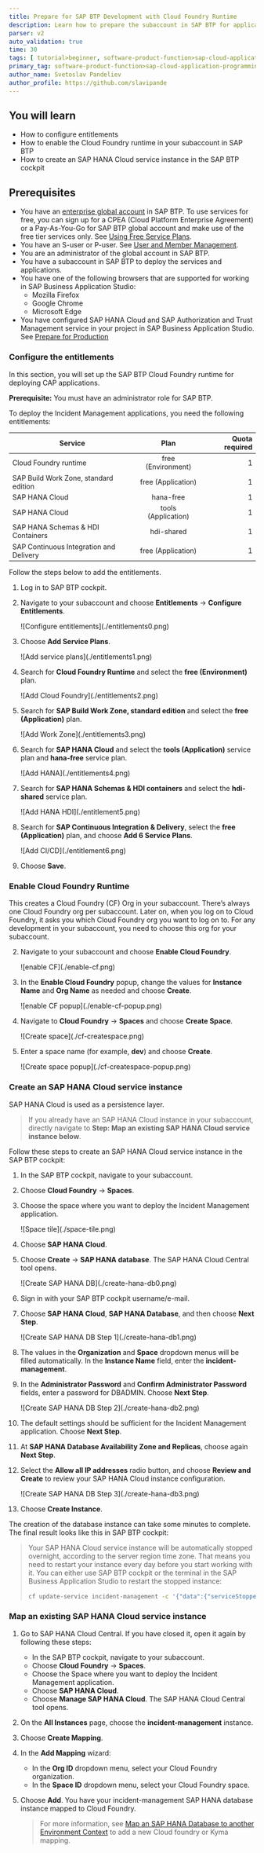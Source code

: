 ```yaml
---
title: Prepare for SAP BTP Development with Cloud Foundry Runtime
description: Learn how to prepare the subaccount in SAP BTP for application deployment in the SAP BTP, Cloud Foundry runtime.
parser: v2
auto_validation: true
time: 30
tags: [ tutorial>beginner, software-product-function>sap-cloud-application-programming-model, programming-tool>node-js, software-product>sap-business-technology-platform, software-product>sap-fiori]
primary_tag: software-product-function>sap-cloud-application-programming-model
author_name: Svetoslav Pandeliev
author_profile: https://github.com/slavipande
---
```



## You will learn

- How to configure entitlements
- How to enable the Cloud Foundry runtime in your subaccount in SAP BTP
- How to create an SAP HANA Cloud service instance in the SAP BTP cockpit

## Prerequisites

- You have an [enterprise global account](https://help.sap.com/docs/btp/sap-business-technology-platform/getting-global-account#loiod61c2819034b48e68145c45c36acba6e) in SAP BTP. To use services for free, you can sign up for a CPEA (Cloud Platform Enterprise Agreement) or a Pay-As-You-Go for SAP BTP global account and make use of the free tier services only. See [Using Free Service Plans](https://help.sap.com/docs/btp/sap-business-technology-platform/using-free-service-plans?version=Cloud).
- You have an S-user or P-user. See [User and Member Management](https://help.sap.com/docs/btp/sap-business-technology-platform/user-and-member-management).
- You are an administrator of the global account in SAP BTP.
- You have a subaccount in SAP BTP to deploy the services and applications.
- You have one of the following browsers that are supported for working in SAP Business Application Studio:
    - Mozilla Firefox
    - Google Chrome
    - Microsoft Edge
- You have configured SAP HANA Cloud and SAP Authorization and Trust Management service in your project in SAP Business Application Studio. See [Prepare for Production](../../prep-for-prod.html)

<!-- Assign Entitlements start -->

### Configure the entitlements

In this section, you will set up the SAP BTP Cloud Foundry runtime for deploying CAP applications.

**Prerequisite:** You must have an administrator role for SAP BTP.

To deploy the Incident Management applications, you need the following entitlements:

| Service     |      Plan      |  Quota required |
| ------------- | :-----------: | ----: |
| Cloud Foundry runtime | free (Environment) |   1 |
| SAP Build Work Zone, standard edition    |  free (Application)    |   1 |
| SAP HANA Cloud |   hana-free    |   1 |
| SAP HANA Cloud |   tools (Application)   |   1 |
| SAP HANA Schemas & HDI Containers |   hdi-shared   |   1 |
| SAP Continuous Integration and Delivery | free (Application) |   1 |

Follow the steps below to add the entitlements.

1. Log in to SAP BTP cockpit.

2. Navigate to your subaccount and choose **Entitlements** &rarr; **Configure Entitlements**.

      <!-- border; size:540px --> ![Configure entitlements](./entitlements0.png)

3. Choose **Add Service Plans**.

      <!-- border; size:540px --> ![Add service plans](./entitlements1.png)

2. Search for **Cloud Foundry Runtime** and select the **free (Environment)** plan.

      <!-- border; size:540px --> ![Add Cloud Foundry](./entitlements2.png)

2. Search for **SAP Build Work Zone, standard edition** and select the **free (Application)** plan.

      <!-- border; size:540px --> ![Add Work Zone](./entitlements3.png)

3. Search for **SAP HANA Cloud** and select the **tools (Application)** service plan and **hana-free** service plan.

      <!-- border; size:540px --> ![Add HANA](./entitlements4.png)

4. Search for **SAP HANA Schemas & HDI containers** and select the **hdi-shared** service plan.

      <!-- border; size:540px --> ![Add HANA HDI](./entitlement5.png)

5. Search for **SAP Continuous Integration & Delivery**, select the **free (Application)** plan, and choose **Add 6 Service Plans**.

      <!-- border; size:540px --> ![Add CI/CD](./entitlement6.png)

6. Choose **Save**.

<!-- Assign Entitlements end -->

### Enable Cloud Foundry Runtime

This creates a Cloud Foundry (CF) Org in your subaccount. There’s always one Cloud Foundry org per subaccount. Later on, when you log on to Cloud Foundry, it asks you which Cloud Foundry org you want to log on to. For any development in your subaccount, you need to choose this org for your subaccount.

2. Navigate to your subaccount and choose **Enable Cloud Foundry**.

      <!-- border; size:540px --> ![enable CF](./enable-cf.png) 

3. In the **Enable Cloud Foundry** popup, change the values for **Instance Name** and **Org Name** as needed and choose **Create**.

      <!-- border; size:540px --> ![enable CF popup](./enable-cf-popup.png) 

3. Navigate to **Cloud Foundry** &rarr; **Spaces** and choose **Create Space**.

      <!-- border; size:540px --> ![Create space](./cf-createspace.png)

4. Enter a space name (for example, **dev**) and choose **Create**.

      <!-- border; size:540px --> ![Create space popup](./cf-createspace-popup.png)

<!-- Set Up HANA Cloud start -->

### Create an SAP HANA Cloud service instance

SAP HANA Cloud is used as a persistence layer.

> If you already have an SAP HANA Cloud instance in your subaccount, directly navigate to **Step: Map an existing SAP HANA Cloud service instance below**.

Follow these steps to create an SAP HANA Cloud service instance in the SAP BTP cockpit:

1. In the SAP BTP cockpit, navigate to your subaccount.

2. Choose **Cloud Foundry** &rarr; **Spaces**.

3. Choose the space where you want to deploy the Incident Management application.

      <!-- border; size:540px --> ![Space tile](./space-tile.png)

4. Choose **SAP HANA Cloud**.

5. Choose **Create** &rarr; **SAP HANA database**. The SAP HANA Cloud Central tool opens.

      <!-- border; size:540px --> ![Create SAP HANA DB](./create-hana-db0.png)

6. Sign in with your SAP BTP cockpit username/e-mail.

7. Choose **SAP HANA Cloud**, **SAP HANA Database**, and then choose **Next Step**.

      <!-- border; size:540px --> ![Create SAP HANA DB Step 1](./create-hana-db1.png)

8. The values in the **Organization** and **Space** dropdown menus will be filled automatically. In the **Instance Name** field, enter the **incident-management**.

9. In the **Administrator Password** and **Confirm Administrator Password** fields, enter a password for DBADMIN. Choose **Next Step**.

      <!-- border; size:540px --> ![Create SAP HANA DB Step 2](./create-hana-db2.png)

10. The default settings should be sufficient for the Incident Management application. Choose **Next Step**.

11. At **SAP HANA Database Availability Zone and Replicas**, choose again **Next Step**.

12. Select the **Allow all IP addresses** radio button, and choose **Review and Create** to review your SAP HANA Cloud instance configuration.

      <!-- border; size:540px --> ![Create SAP HANA DB Step 3](./create-hana-db3.png)

13. Choose **Create Instance**.

The creation of the database instance can take some minutes to complete. The final result looks like this in SAP BTP cockpit:

> Your SAP HANA Cloud service instance will be automatically stopped overnight, according to the server region time zone. That means you need to restart your instance every day before you start working with it.
> You can either use SAP BTP cockpit or the terminal in the SAP Business Application Studio to restart the stopped instance:
>
> ```bash
> cf update-service incident-management -c '{"data":{"serviceStopped":false}}'
> ```

### Map an existing SAP HANA Cloud service instance

1. Go to SAP HANA Cloud Central. If you have closed it, open it again by following these steps: 

      - In the SAP BTP cockpit, navigate to your subaccount.
      - Choose **Cloud Foundry** &rarr; **Spaces**.
      - Choose the Space where you want to deploy the Incident Management application.
      - Choose **SAP HANA Cloud**.
      - Choose **Manage SAP HANA Cloud**. The SAP HANA Cloud Central tool opens.

2. On the **All Instances** page, choose the **incident-management** instance.

3. Choose **Create Mapping**.

4. In the **Add Mapping** wizard:

      - In the **Org ID** dropdown menu, select your Cloud Foundry organization.
      - In the **Space ID** dropdown menu, select your Cloud Foundry space.

5. Choose **Add**. You have your incident-management SAP HANA database instance mapped to Cloud Foundry.

    > For more information, see [Map an SAP HANA Database to another Environment Context](https://help.sap.com/docs/HANA_CLOUD/9ae9104a46f74a6583ce5182e7fb20cb/1683421d02474567a54a81615e8e2c48.html) to add a new Cloud foundry or Kyma mapping.

<!-- Set Up HANA Cloud end -->